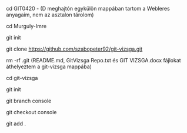 cd GIT0420  -  (D meghajtón egykülön mappában tartom a Webleres anyagaim, nem az asztalon tárolom)

cd Murguly-Imre

git init

git clone https://github.com/szabopeter92/git-vizsga.git

rm -rf .git  (README.md, GitVizsga Repo.txt és GIT VIZSGA.docx fájlokat áthelyeztem a git-vizsga mappába)

cd git-vizsga

git init

git branch console

git checkout console

git add .

